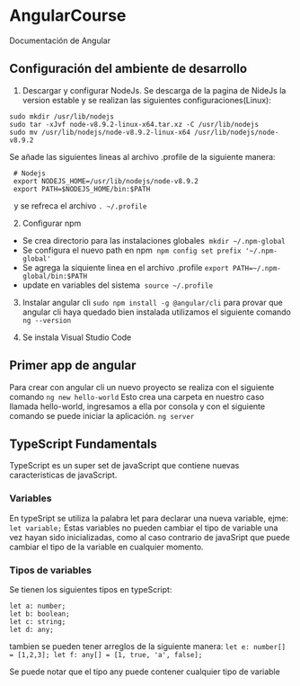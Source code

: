 # AngularCourse

Documentación de Angular

## Configuración del ambiente de desarrollo

1. Descargar y configurar NodeJs.
Se descarga de la pagina de NideJs la version estable y se realizan las siguientes configuraciones(Linux):

 ```
 sudo mkdir /usr/lib/nodejs  
 sudo tar -xJvf node-v8.9.2-linux-x64.tar.xz -C /usr/lib/nodejs 
 sudo mv /usr/lib/nodejs/node-v8.9.2-linux-x64 /usr/lib/nodejs/node-v8.9.2
 ```
 
Se añade las siguientes lineas al archivo .profile de la siguiente manera:

```
 # Nodejs
 export NODEJS_HOME=/usr/lib/nodejs/node-v8.9.2
 export PATH=$NODEJS_HOME/bin:$PATH
 ```
  
y se refreca el archivo `. ~/.profile`

2. Configurar npm

* Se crea directorio para las instalaciones globales
  `mkdir ~/.npm-global`
* Se configura el nuevo path en npm
  `npm config set prefix '~/.npm-global'`
* Se agrega la siquiente linea en el archivo .profile
 `export PATH=~/.npm-global/bin:$PATH`
* update en variables del sistema
  `source ~/.profile`
  
3. Instalar angular cli
`sudo npm install -g @angular/cli`
para provar que angular cli haya quedado bien instalada utilizamos el siguiente comando
`ng --version`

4. Se instala Visual Studio Code

## Primer app de angular

Para crear con angular cli un nuevo proyecto se realiza con el siguiente comando
`ng new hello-world`
Esto crea una carpeta en nuestro caso llamada hello-world, ingresamos a ella por consola y con el siguiente comando se puede iniciar la aplicación. 
`ng server`

## TypeScript Fundamentals

TypeScript es un super set de javaScript que contiene nuevas caracteristicas de javaScript. 

### Variables

En typeSript se utiliza la palabra let para declarar una nueva variable, ejme:
`let variable;`
Estas variables no pueden cambiar el tipo de variable una vez hayan sido inicializadas, como al caso contrario de javaSript que puede cambiar el tipo de la variable en cualquier momento.

### Tipos de variables

Se tienen los siguientes tipos en typeScript:
````
let a: number;
let b: boolean;
let c: string;
let d: any;
````
tambien se pueden tener arreglos de la siguiente manera:
``
let e: number[] = [1,2,3];
let f: any[] = [1, true, 'a', false];
``

Se puede notar que el tipo any puede contener cualquier tipo de variable 




  


